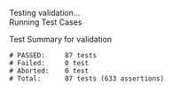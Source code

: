 
Testing validation...</br>
Running Test Cases

Test Summary for validation

    # PASSED:     87 tests
    # Failed:     0 test
    # Aborted:    0 test
    # Total:      87 tests (633 assertions)
